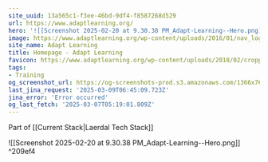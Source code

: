 ```yaml
---
site_uuid: 13a565c1-f3ee-46bd-9df4-f8587268d529
url: https://www.adaptlearning.org/
hero: '![[Screenshot 2025-02-20 at 9.30.38 PM_Adapt-Learning--Hero.png]]'
image: https://www.adaptlearning.org/wp-content/uploads/2016/01/nav_logo_white-alt-2-1.png
site_name: Adapt Learning
title: Homepage - Adapt Learning
favicon: https://www.adaptlearning.org/wp-content/uploads/2018/02/cropped-nav_logo_gold-192x192.png
tags:
- Training
og_screenshot_url: https://og-screenshots-prod.s3.amazonaws.com/1366x768/80/false/bc91c6c55e052a60cc203e20b9beb805f04d86c4ad49dedf9138d50e3cbe06ea.jpeg
last_jina_request: '2025-03-09T06:45:09.723Z'
jina_error: 'Error occurred'
og_last_fetch: '2025-03-07T05:19:01.809Z'
---
```

Part of [[Current Stack|Laerdal Tech Stack]]

<span query="get(hero)"></span>![[Screenshot 2025-02-20 at 9.30.38 PM_Adapt-Learning--Hero.png]]<span type="end"></span> ^209ef4

